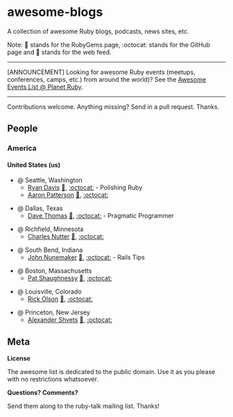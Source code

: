 # awesome-blogs

A collection of awesome Ruby blogs, podcasts, news sites, etc.


Note: :gem: stands for the RubyGems page, :octocat: stands for the GitHub page and :mega: stands for the web feed.

---

[ANNOUNCEMENT] Looking for awesome Ruby events (meetups, conferences, camps, etc.) from around the world)? See the [Awesome Events List @ Planet Ruby](https://github.com/planetruby/awesome-events). 

---

Contributions welcome. Anything missing? Send in a pull request. Thanks.


## People

### America

#### United States (us)

<!--
[zenspider]
  title    = Ryan Davis (Polishing Ruby) @ Seattle, WA › United States
  link     = http://blog.zenspider.com
  feed     = http://blog.zenspider.com/atom.xml
  github   = zenspider
  rubygems = ??

[tenderlove]
  title    = Aaron Patterson @ Seattle, WA › United States
  link     = http://tenderlovemaking.com
  feed     = http://tenderlovemaking.com/atom.xml
  github   = tenderlove
  rubygems = ??
-->

- @ Seattle, Washington
   - [Ryan Davis](http://blog.zenspider.com)  [:mega:](http://blog.zenspider.com/atom.xml), [:octocat:](https://github.com/zenspider) - Polishing Ruby
   - [Aaron Patterson](http://tenderlovemaking.com)  [:mega:](http://tenderlovemaking.com/atom.xml), [:octocat:](https://github.com/tenderlove)


<!--
[pragdave]
  title    = Dave Thomas (Pragmatic Programmer) @ Dallas, TX › United States
  link     = http://pragdave.me
  feed     = http://pragdave.me/atom.xml
  github   = pragdave
  rubygems = ??
-->

- @ Dallas, Texas
   -  [Dave Thomas](http://pragdave.me)  [:mega:](http://pragdave.me/atom.xml), [:octocat:](https://github.com/pragdave) - Pragmatic Programmer

<!--
[headius]
  title    = Charles Nutter @ Richfield, MN › United States
  link     = http://blog.headius.com
  feed     = http://blog.headius.com/feeds/posts/default
  github   = headius
  rubygems = ??
-->

- @ Richfield, Minnesota
   - [Charles Nutter](http://blog.headius.com)  [:mega:](http://blog.headius.com/feeds/posts/default), [:octocat:](https://github.com/headius)

<!--
[railstips]
  title    = John Nunemaker (Rails Tips) @ South Bend, IN › United States
  link     = http://railstips.org
  feed     = http://feeds.feedburner.com/railstips?format=xml
  github   = jnunemaker
  rubygems = ??
-->

- @ South Bend, Indiana
   - [John Nunemaker](http://railstips.org)  [:mega:](http://feeds.feedburner.com/railstips?format=xml), [:octocat:](https://github.com/jnunemaker) - Rails Tips

<!--
[patshaughnessy]
  title    = Pat Shaughnessy @ Boston, MA › United States
  link     = http://patshaughnessy.net
  feed     = http://feeds.feedburner.com/patshaughnessy?format=xml
  github   = patshaughnessy
  rubygems = ??
-->

- @ Boston, Massachusetts
   - [Pat Shaughnessy](http://patshaughnessy.net)  [:mega:](http://feeds.feedburner.com/patshaughnessy?format=xml), [:octocat:](https://github.com/patshaughnessy)

<!--
[technoweenie]
  title    = Rick Olson @ Louisville, CO › United States
  link     = http://techno-weenie.net
  feed     = http://feeds.feedburner.com/TechnoWeenie?format=xml
  github   = technoweenie
  rubygems = ??
-->

- @ Louisville, Colorado
   - [Rick Olson](http://techno-weenie.net)  [:mega:](http://feeds.feedburner.com/TechnoWeenie?format=xml), [:octocat:](https://github.com/technoweenie)


<!--
[shvets]
  title    = Alexander Shvets @ Princeton, NJ › United States
  link     = http://shvets.github.io/blog
  feed     = http://shvets.github.io/feed.xml
  github   = shvets
  rubygems = ??
-->

- @ Princeton, New Jersey
   - [Alexander Shvets](http://shvets.github.io/blog)  [:mega:](http://shvets.github.io/feed.xml), [:octocat:](https://github.com/shvets)


<!--
[virtuouscode]
  title    = Avdi Grimm (Virtuous Code) @ York, PA › United States
  link     = http://devblog.avdi.org
  feed     = http://feeds.feedburner.com/VirtuousCode
  github   = avdi
  rubygems = ??
## use wordpress feed ? e.g. http://devblog.avdi.org/feed/

[schneems]
  title    = Richard Schneeman @ Austin, TX › United States
  link     = http://www.schneems.com 
  feed     = http://www.schneems.com/feed.xml
  includes = Ruby|Rails|Sinatra|Jekyll
  github   = schneems
  rubygems = ??


[aaronlasseigne]
  title    = Aaron Lasseigne @ Dallas, TX › United States
  link     = http://aaronlasseigne.com
  feed     = http://aaronlasseigne.com/atom.atom
  includes = Ruby|Rails|Sinatra|Jekyll|ActiveRecord
  github   = AaronLasseigne
  rubygems = ??


[tcopeland]
  title    = Tom Copeland (Junior Developer) @ Herndon, VA › United States
  link     = http://thomasleecopeland.com
  feed     = http://thomasleecopeland.com/rss.xml
  includes = Ruby|Rails|Sinatra|Jekyll
  github   = tcopeland
  rubygems = ??

[tkrajcar]
  title    = Tim Krajcar @ Portland, OR › United States
  link     = http://timbabwe.com
  feed     = http://www.timbabwe.com/atom.xml
  includes = Ruby|Rails|Sinatra|Jekyll
  github   = tkrajcar
  rubygems = ??

[rubys]
  title    = Sam Ruby @ Raleigh, NC › United States
  link     = http://intertwingly.net/blog
  feed     = http://intertwingly.net/blog/index.atom
  includes = Ruby|Rails|Sinatra|Jekyll|Wunderbar|Opal|ruby2js|nokogumbo|Angular.rb
  github   = rubys
  rubygems = ??

[naildrivin5]
  title    = David Copeland @ Washington, DC › United States 
  link     = http://naildrivin5.com/blog
  feed     = http://naildrivin5.com/atom.xml
  includes = Ruby|Rails|Sinatra|Jekyll|Octopress|ActiveRecord|ActiveJob|GLI
  github   = davetron5000
  rubygems = ??

[graysoftinc]
  title    = James Edward Gray II @ Edmond, OK › United States
  link     = http://graysoftinc.com
  feed     = http://graysoftinc.com/feed.xml
  includes = Ruby|Rails|Sinatra|Jekyll|Regex
  github   = JEG2
  rubygems = ??

[halogenandtoast]
  title    = Matthew Mongeau (Halogen and Toast) @ Quincy, MA › United States
  link     = http://www.halogenandtoast.com
  feed     = http://www.halogenandtoast.com/rss/
  includes = Ruby|Rails|Sinatra|Jekyll
  github   = halogenandtoast
  rubygems = ??

[saturnflyer]
  title    = Jim Gay (Saturn Flyer) @ Arlington, VA › United States
  link     = http://www.saturnflyer.com/blog
  feed     = http://feeds2.feedburner.com/saturnflyer
  includes = Ruby|Rails|Sinatra|Jekyll
  github   = saturnflyer
  rubygems = ??

[markphelps]
  title    = Mark Phelps @ Durham, NC › United States
  link     = http://www.markphelps.me
  feed     = http://www.markphelps.me/feed.xml 
  includes = Ruby|Rails|Sinatra|Jekyll
  github   = markphelps
  rubygems = ??

[danielpclark]
  title    = Daniel P. Clark (6ft Dan) @ Winchester, VA › United States 
  link     = http://6ftdan.com
  feed     = http://feeds.feedburner.com/DanielPClark
  includes = Ruby|Rails|Sinatra|Jekyll
  github   = danielpclark
  rubygems = ??

[ultrasaurus]
  title    = Sarah Allen @ San Francisco, CA › United States
  link     = http://www.ultrasaurus.com 
  feed     = http://www.ultrasaurus.com/feed/ 
  includes = Ruby|Rails|Sinatra|Jekyll
  github   = ultrasaurus
  rubygems = ??

[sarahmei]
  title    = Sarah Mei @ San Francisco, CA › United States
  link     = http://www.sarahmei.com/blog
  feed     = http://www.sarahmei.com/blog/feed/ 
  includes = Ruby|Rails|Sinatra|Jekyll
  github   = sarahmei
  rubygems = ??

[tmm1]
  title    = Aman Gupta @ San Francisco, CA › United States
  link     = http://tmm1.net
  feed     = http://tmm1.net/atom.xml
  includes = Ruby|Rails|Sinatra|Jekyll
  github   = tmm1
  rubygems = ??

[sandimetz]
  title    = Sandi Metz @ Durham, NC › United States
  link     = http://www.sandimetz.com/blog
  feed     = http://www.sandimetz.com/blog?format=RSS
  includes = Ruby|Rails|Sinatra|Jekyll
  github   = skmetz
  rubygems = ??

[mperham]
  title    = Mike Perham @ Portland, OR › United States
  link     = http://www.mikeperham.com
  feed     = http://www.mikeperham.com/feed.xml
  includes = Ruby|Rails|Sinatra|Jekyll
  github   = mperham
  rubygems = ??

[evanphx]
  title    = Evan Phoenix @  Los Angeles, CA › United States
  link     = http://blog.fallingsnow.net
  feed     = http://blog.fallingsnow.net/feed/
  includes = Ruby|Rails|Sinatra|Jekyll
  github   = evanphx
  rubygems = ??

[davearonson]
  title    = Dave Aronson (Codosaurus) @ Fairfax, VA › United States
  link     = http://blog.codosaur.us
  feed     = http://feeds.feedburner.com/AttackOfTheCodosaurus?format=xml
  includes = Ruby|Rails
  github   = davearonson
  rubygems = ??


[jaredcwhite]
  title    = Jared White @ Sebastopol, CA › United States
  link     = http://rubyist.jaredwhite.com
  feed     = http://rubyist.jaredwhite.com/rss/
  includes = Ruby|Rails|Sinatra|Jekyll|ActiveRecord|Opal
  github   = jaredcwhite
  rubygems = ??

[adamsanderson]
  title    = Adam Sanderson @ Seattle, WA › United States
  link     = http://www.monkeyandcrow.com
  feed     = http://feeds.feedburner.com/MonkeyAndCrow
  includes = Ruby|Rails|Sinatra|Jekyll
  github   = adamsanderson
-->




## Meta

**License**

The awesome list is dedicated to the public domain. Use it as you please with no restrictions whatsoever.

**Questions? Comments?**

Send them along to the ruby-talk mailing list. Thanks!
